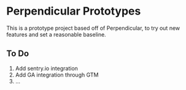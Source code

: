 # Perpendicular Prototypes

This is a prototype project based off of Perpendicular, to try out new features and set a reasonable baseline.

## To Do

1. Add sentry.io integration
2. Add GA integration through GTM
3. ...
